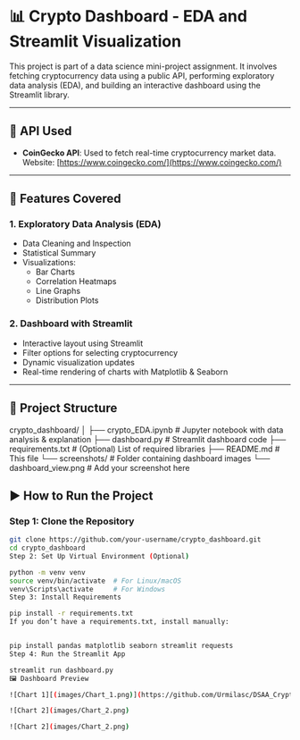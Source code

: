 # 📊 Crypto Dashboard - EDA and Streamlit Visualization

This project is part of a data science mini-project assignment. It involves fetching cryptocurrency data using a public API, performing exploratory data analysis (EDA), and building an interactive dashboard using the Streamlit library.

---

## 🔗 API Used

- **CoinGecko API**: Used to fetch real-time cryptocurrency market data.  
  Website: [https://www.coingecko.com/](https://www.coingecko.com/)

---

## 🧠 Features Covered

### 1. Exploratory Data Analysis (EDA)
- Data Cleaning and Inspection
- Statistical Summary
- Visualizations:
  - Bar Charts
  - Correlation Heatmaps
  - Line Graphs
  - Distribution Plots

### 2. Dashboard with Streamlit
- Interactive layout using Streamlit
- Filter options for selecting cryptocurrency
- Dynamic visualization updates
- Real-time rendering of charts with Matplotlib & Seaborn

---

## 📁 Project Structure

crypto_dashboard/
│
├── crypto_EDA.ipynb # Jupyter notebook with data analysis & explanation
├── dashboard.py # Streamlit dashboard code
├── requirements.txt # (Optional) List of required libraries
├── README.md # This file
└── screenshots/ # Folder containing dashboard images
└── dashboard_view.png # Add your screenshot here


## ▶️ How to Run the Project

### Step 1: Clone the Repository

```bash
git clone https://github.com/your-username/crypto_dashboard.git
cd crypto_dashboard
Step 2: Set Up Virtual Environment (Optional)

python -m venv venv
source venv/bin/activate  # For Linux/macOS
venv\Scripts\activate     # For Windows
Step 3: Install Requirements

pip install -r requirements.txt
If you don’t have a requirements.txt, install manually:


pip install pandas matplotlib seaborn streamlit requests
Step 4: Run the Streamlit App

streamlit run dashboard.py
🖼️ Dashboard Preview

![Chart 1][(images/Chart_1.png)](https://github.com/Urmilasc/DSAA_Crypto-Dashboard/blob/master/images/Chart_1.png?raw=true)

![Chart 2](images/Chart_2.png)

![Chart 2](images/Chart_2.png)




